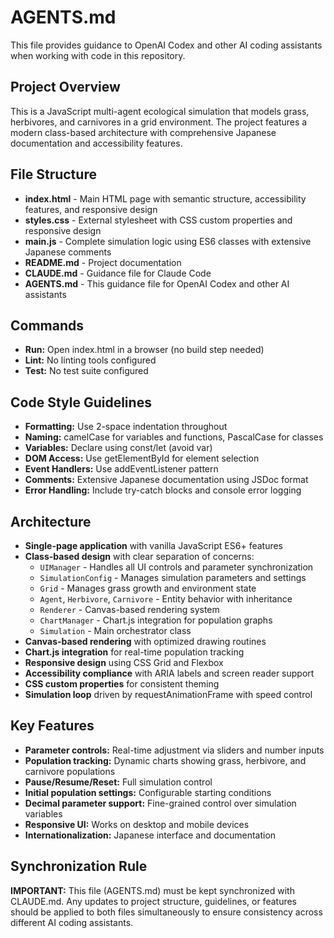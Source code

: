 # AGENTS.md

This file provides guidance to OpenAI Codex and other AI coding assistants when working with code in this repository.

## Project Overview
This is a JavaScript multi-agent ecological simulation that models grass, herbivores, and carnivores in a grid environment. The project features a modern class-based architecture with comprehensive Japanese documentation and accessibility features.

## File Structure
- **index.html** - Main HTML page with semantic structure, accessibility features, and responsive design
- **styles.css** - External stylesheet with CSS custom properties and responsive design
- **main.js** - Complete simulation logic using ES6 classes with extensive Japanese comments
- **README.md** - Project documentation
- **CLAUDE.md** - Guidance file for Claude Code
- **AGENTS.md** - This guidance file for OpenAI Codex and other AI assistants

## Commands
- **Run:** Open index.html in a browser (no build step needed)
- **Lint:** No linting tools configured
- **Test:** No test suite configured

## Code Style Guidelines
- **Formatting:** Use 2-space indentation throughout
- **Naming:** camelCase for variables and functions, PascalCase for classes
- **Variables:** Declare using const/let (avoid var)
- **DOM Access:** Use getElementById for element selection
- **Event Handlers:** Use addEventListener pattern
- **Comments:** Extensive Japanese documentation using JSDoc format
- **Error Handling:** Include try-catch blocks and console error logging

## Architecture
- **Single-page application** with vanilla JavaScript ES6+ features
- **Class-based design** with clear separation of concerns:
  - `UIManager` - Handles all UI controls and parameter synchronization
  - `SimulationConfig` - Manages simulation parameters and settings
  - `Grid` - Manages grass growth and environment state
  - `Agent`, `Herbivore`, `Carnivore` - Entity behavior with inheritance
  - `Renderer` - Canvas-based rendering system
  - `ChartManager` - Chart.js integration for population graphs
  - `Simulation` - Main orchestrator class
- **Canvas-based rendering** with optimized drawing routines
- **Chart.js integration** for real-time population tracking
- **Responsive design** using CSS Grid and Flexbox
- **Accessibility compliance** with ARIA labels and screen reader support
- **CSS custom properties** for consistent theming
- **Simulation loop** driven by requestAnimationFrame with speed control

## Key Features
- **Parameter controls:** Real-time adjustment via sliders and number inputs
- **Population tracking:** Dynamic charts showing grass, herbivore, and carnivore populations
- **Pause/Resume/Reset:** Full simulation control
- **Initial population settings:** Configurable starting conditions
- **Decimal parameter support:** Fine-grained control over simulation variables
- **Responsive UI:** Works on desktop and mobile devices
- **Internationalization:** Japanese interface and documentation

## Synchronization Rule
**IMPORTANT:** This file (AGENTS.md) must be kept synchronized with CLAUDE.md. Any updates to project structure, guidelines, or features should be applied to both files simultaneously to ensure consistency across different AI coding assistants.